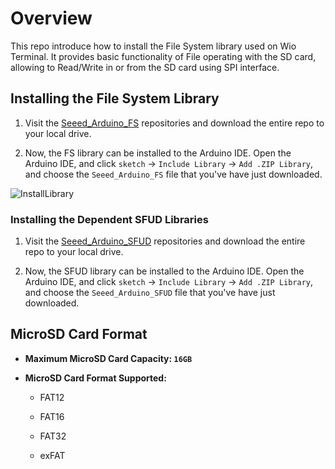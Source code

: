 # Overview

This repo introduce how to install the File System library used on Wio Terminal. It provides basic functionality of File operating with the SD card, allowing to Read/Write in or from the SD card using SPI interface.

## Installing the File System Library


1. Visit the [Seeed_Arduino_FS](https://github.com/Seeed-Studio/Seeed_Arduino_FS/tree/master) repositories and download the entire repo to your local drive.

2. Now, the FS library can be installed to the Arduino IDE. Open the Arduino IDE, and click `sketch` -> `Include Library` -> `Add .ZIP Library`, and choose the `Seeed_Arduino_FS` file that you've have just downloaded.

![InstallLibrary](https://files.seeedstudio.com/wiki/Wio-Terminal/img/Xnip2019-11-21_15-50-13.jpg)

### Installing the Dependent SFUD Libraries

1. Visit the [Seeed_Arduino_SFUD](https://github.com/Seeed-Studio/Seeed_Arduino_SFUD) repositories and download the entire repo to your local drive.

2. Now, the SFUD library can be installed to the Arduino IDE. Open the Arduino IDE, and click `sketch` -> `Include Library` -> `Add .ZIP Library`, and choose the `Seeed_Arduino_SFUD` file that you've have just downloaded.


## MicroSD Card Format

- **Maximum MicroSD Card Capacity: `16GB`**

- **MicroSD Card Format Supported:**

  - FAT12

  - FAT16

  - FAT32

  - exFAT
